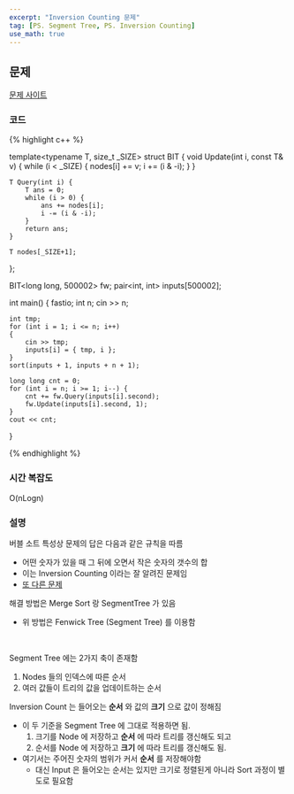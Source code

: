 ```yaml
---
excerpt: "Inversion Counting 문제"
tag: [PS. Segment Tree, PS. Inversion Counting]
use_math: true
---
```


## 문제

[문제 사이트](https://www.acmicpc.net/problem/1517)

### 코드

{% highlight c++ %}

template<typename T, size_t _SIZE>
struct BIT
{
	void Update(int i, const T& v) {
		while (i < _SIZE) {
			nodes[i] += v;
			i += (i & -i);
		}
	}

	T Query(int i) {
	    T ans = 0;
	    while (i > 0) {
	        ans += nodes[i];
	        i -= (i & -i);
	    }
	    return ans;
	}
	
	T nodes[_SIZE+1];
};

BIT<long long, 500002> fw;
pair<int, int> inputs[500002];


int main()
{
    fastio;
    int n;
    cin >> n;

    int tmp;
    for (int i = 1; i <= n; i++)
    {
        cin >> tmp;
        inputs[i] = { tmp, i };
    }
    sort(inputs + 1, inputs + n + 1);
    
    long long cnt = 0;
    for (int i = n; i >= 1; i--) {
        cnt += fw.Query(inputs[i].second);
        fw.Update(inputs[i].second, 1);
    }
    cout << cnt;
}

{% endhighlight %}

### 시간 복잡도

O(nLogn)

### 설명

버블 소트 특성상 문제의 답은 다음과 같은 규칙을 따름
+ 어떤 숫자가 있을 때  그 뒤에 오면서 작은 숫자의 갯수의 합
+ 이는 Inversion Counting 이라는 잘 알려진 문제임
+ [또 다른 문제](https://www.acmicpc.net/problem/10090)

해결 방법은 Merge Sort 랑 SegmentTree 가 있음
+ 위 방법은 Fenwick Tree (Segment Tree) 를 이용함

<br/>

Segment Tree 에는 2가지 축이 존재함
1. Nodes 들의 인덱스에 따른 순서
2. 여러 값들이 트리의 값을 업데이트하는 순서

Inversion Count 는 들어오는 __순서__ 와 값의 __크기__ 으로 값이 정해짐
+ 이 두 기준을 Segment Tree 에 그대로 적용하면 됨. 
  1. 크기를 Node 에 저장하고 __순서__ 에 따라 트리를 갱신해도 되고
  2. 순서를 Node 에 저장하고 __크기__ 에 따라 트리를 갱신해도 됨.
+ 여기서는 주어진 숫자의 범위가 커서 __순서__ 를 저장해야함
  + 대신 Input 은 들어오는 순서는 있지만 크기로 정렬된게 아니라 Sort 과정이 별도로 필요함 

